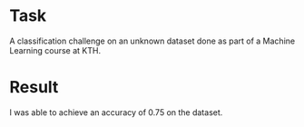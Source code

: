 # Task
A classification challenge on an unknown dataset done as part of a Machine Learning course at KTH. 

# Result
I was able to achieve an accuracy of 0.75 on the dataset. 
